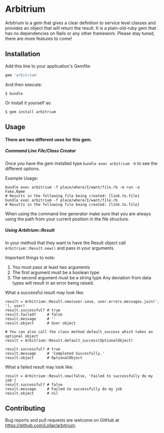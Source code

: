 # Arbitrium

Arbitrium is a gem that gives a clear definition to service level classes and provides an object that will return the result. It is a plain-old-ruby gem that has no dependencies on Rails or any other framework.  Please stay tuned, there are more features to come!

## Installation

Add this line to your application's Gemfile:

```ruby
gem 'arbitrium'
```

And then execute:

    $ bundle

Or install it yourself as:

    $ gem install arbitrium

## Usage
#### There are two different uses for this gem.
##### Command Line File/Class Creator

Once you have the gem installed type `bundle exec arbitrium -h` to see the different options.

Example Usage:
```
bundle exec arbitrium -f place/where/I/want/file.rb -m run -a Fake,Name
# Results in the following file being created: [link.to.file]
bundle exec arbitrium -f place/where/I/want/file.rb
# Results in the following file being created: [link.to.file]
```

When using the command line generator make sure that you are always using the path from your current position in the file structure.

##### Using Arbitrium::Result
In your method that they want to have the Result object call `Arbitrium::Result.new()` and pass in your arguments.  

Important things to note:
  1. You must pass at least two arguments
  2. The first argument must be a boolean type
  3. The second argument must be a string type
Any deviation from data types will result in an error being raised.

What a successful result may look like:
```
result = Arbitrium::Result.new(user.save, user.errors.messages.join(', '), user)
result.successful? # true
result.failed?     # false
result.message     # ''
result.object      # User object

# You can also call the class method default_success which takes an optional object
result = Arbitrium::Result.default_success(OptionalObject)

result.successful? # true
result.message     # 'Completed Succesfully.'
result.object      # OptionalObject
```

What a failed result may look like:
```
result = Arbitrium::Result.new(false, 'Failed to successfully do my job')
result.successful? # false
result.message     # Failed to successfully do my job
result.object      # nil
```

## Contributing

Bug reports and pull requests are welcome on GitHub at https://github.com/Lollar/arbitrium.

